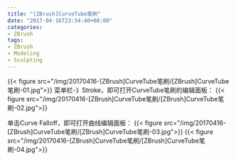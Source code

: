 ```yaml
---
title: "[ZBrush]CurveTube笔刷"
date: "2017-04-16T23:34:40+08:00"
categories:
- ZBrush
tags:
- ZBrush
- Modeling
- Sculpting
---
```


{{< figure src="/img/20170416-[ZBrush]CurveTube笔刷/[ZBrush]CurveTube笔刷-01.jpg">}}
菜单栏-》Stroke，即可打开CurveTube笔刷的编辑面板：
{{< figure src="/img/20170416-[ZBrush]CurveTube笔刷/[ZBrush]CurveTube笔刷-02.jpg">}}


单击Curve Falloff，即可打开曲线编辑面板：
{{< figure src="/img/20170416-[ZBrush]CurveTube笔刷/[ZBrush]CurveTube笔刷-03.jpg">}}
{{< figure src="/img/20170416-[ZBrush]CurveTube笔刷/[ZBrush]CurveTube笔刷-04.jpg">}}
